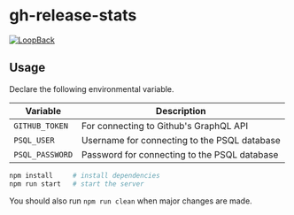 # gh-release-stats

[![LoopBack](https://github.com/strongloop/loopback-next/raw/master/docs/site/imgs/branding/Powered-by-LoopBack-Badge-(blue)-@2x.png)](http://loopback.io/)

## Usage

Declare the following environmental variable.

| Variable        | Description                                  |
| --------------- | -------------------------------------------- |
| `GITHUB_TOKEN`  | For connecting to Github's GraphQL API       |
| `PSQL_USER`     | Username for connecting to the PSQL database |
| `PSQL_PASSWORD` | Password for connecting to the PSQL database |

```sh
npm install     # install dependencies
npm run start   # start the server
```

You should also run `npm run clean` when major changes are made.
